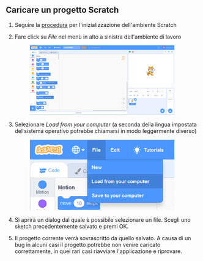 ## Caricare un progetto Scratch

1. Seguire la [procedura](scratch_tutorial.md) per l'inizializzazione dell'ambiente Scratch

2. Fare click su *File* nel menù in alto a sinistra dell'ambiente di lavoro

<p align="center">
    <img src="assets/main_interface.png" style="max-width: 75%" />
</p>

3. Selezionare *Load from your computer* (a seconda della lingua impostata del sistema operativo potrebbe chiamarsi in modo leggermente diverso)

<p align="center">
    <img src="assets/load.png" style="max-width: 75%" />
</p>

4. Si aprirà un dialog dal quale è possibile selezionare un file. Scegli uno sketch precedentemente salvato e premi OK.

4. Il progetto corrente verrà sovrascritto da quello salvato. A causa di un bug in alcuni casi il progetto potrebbe non venire caricato correttamente, in quei rari casi riavviare l'applicazione e riprovare.
